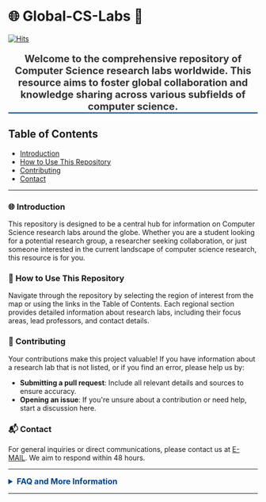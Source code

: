 # :globe_with_meridians: Global-CS-Labs :school:

[![Hits](https://hits.seeyoufarm.com/api/count/incr/badge.svg?url=https%3A%2F%2Fgithub.com%2FJamesJang26%2FGlobal-CS-Labs%2Fblob%2Fmain%2FREADME.md&count_bg=%2379C83D&title_bg=%23555555&icon=&icon_color=%23E7E7E7&title=hits&edge_flat=false)](https://hits.seeyoufarm.com)

<div style="color: #333; font-size: 20px; text-align: center; margin-top: 20px; border-bottom: 2px solid #004289;">
    <strong>Welcome to the comprehensive repository of Computer Science research labs worldwide. This resource aims to foster global collaboration and knowledge sharing across various subfields of computer science.</strong>
</div>

## Table of Contents
- [Introduction](#introduction)
- [How to Use This Repository](#how-to-use-this-repository)
- [Contributing](#contributing)
- [Contact](#contact)

---

### 🌐 Introduction

This repository is designed to be a central hub for information on Computer Science research labs around the globe. Whether you are a student looking for a potential research group, a researcher seeking collaboration, or just someone interested in the current landscape of computer science research, this resource is for you.

### 📘 How to Use This Repository

Navigate through the repository by selecting the region of interest from the map or using the links in the Table of Contents. Each regional section provides detailed information about research labs, including their focus areas, lead professors, and contact details.

### 🤝 Contributing

Your contributions make this project valuable! If you have information about a research lab that is not listed, or if you find an error, please help us by:
- **Submitting a pull request**: Include all relevant details and sources to ensure accuracy.
- **Opening an issue**: If you're unsure about a contribution or need help, start a discussion here.

### 📬 Contact

For general inquiries or direct communications, please contact us at [E-MAIL](mailto:jamesjang26@snu.ac.kr). We aim to respond within 48 hours.

---

<details>
    <summary style="color: #004289; font-size: 16px; font-weight: bold;">FAQ and More Information</summary>
    <p>Find answers to common questions and additional resources about this project.</p>
</details>

---


